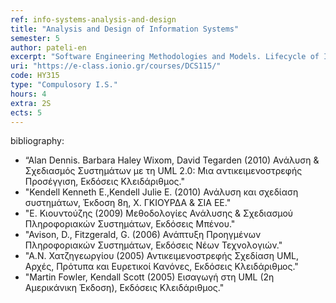 ```yaml
---
ref: info-systems-analysis-and-design
title: "Analysis and Design of Information Systems"
semester: 5
author: pateli-en
excerpt: "Software Engineering Methodologies and Models. Lifecycle of Information Systems. User Requirements Elicitation Methods and Tools. The critical role of analyst. Three-tier Architectural Design of Information Systems. Object-Oriented Analysis and Design. Analysis and Design Models with the use of the Unified Modelling Language (Use Case Diagrams, Activity Diagrams, Class Diagrams, Sequence Diagrams)."
uri: "https://e-class.ionio.gr/courses/DCS115/"
code: ΗΥ315
type: "Compulosory I.S."
hours: 4
extra: 2S
ects: 5
---
```



bibliography: 
  - “Alan Dennis. Barbara Haley Wixom, David Tegarden (2010) Ανάλυση & Σχεδιασμός Συστημάτων με τη UML 2.0: Μια αντικειμενοστρεφής Προσέγγιση, Εκδόσεις Κλειδάριθμος."
  - "Kendell Kenneth E.,Kendell Julie E. (2010) Ανάλυση και σχεδίαση συστημάτων,  Έκδοση 8η, Χ. ΓΚΙΟΥΡΔΑ & ΣΙΑ ΕΕ."
  - "E. Κιουντούζης (2009) Μεθοδολογίες Ανάλυσης & Σχεδιασμού Πληροφοριακών Συστημάτων, Εκδόσεις Μπένου."
  - "Avison, D., Fitzgerald, G. (2006) Ανάπτυξη Προηγμένων Πληροφοριακών Συστημάτων, Εκδόσεις Νέων Τεχνολογιών."
  - "Α.Ν. Χατζηγεωργίου (2005) Αντικειμενοστρεφής Σχεδίαση UML, Αρχές, Πρότυπα και Ευρετικοί Κανόνες, Εκδόσεις Κλειδάριθμος."
  - "Martin Fowler, Kendall Scott (2005) Εισαγωγή στη UML (2η Αμερικάνικη Έκδοση), Εκδόσεις Κλειδάριθμος."
